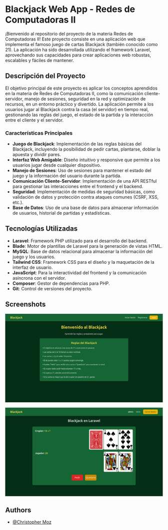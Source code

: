 
# Blackjack Web App - Redes de Computadoras II
¡Bienvenido al repositorio del proyecto de la materia Redes de Computadoras II! Este proyecto consiste en una aplicación web que implementa el famoso juego de cartas Blackjack (también conocido como 21). La aplicación ha sido desarrollada utilizando el framework Laravel, aprovechando sus capacidades para crear aplicaciones web robustas, escalables y fáciles de mantener.

## Descripción del Proyecto
El objetivo principal de este proyecto es aplicar los conceptos aprendidos en la materia de Redes de Computadoras II, como la comunicación cliente-servidor, manejo de sesiones, seguridad en la red y optimización de recursos, en un entorno práctico y divertido. La aplicación permite a los usuarios jugar al Blackjack contra la casa (el servidor) en tiempo real, gestionando las reglas del juego, el estado de la partida y la interacción entre el cliente y el servidor.

### Características Principales

- **Juego de Blackjack**: Implementación de las reglas básicas del Blackjack, incluyendo la posibilidad de pedir cartas, plantarse, doblar la apuesta y dividir pares.
- **Interfaz Web Amigable**: Diseño intuitivo y responsive que permite a los usuarios jugar desde cualquier dispositivo.
- **Manejo de Sesiones**: Uso de sesiones para mantener el estado del juego y la información del usuario durante la partida.
- **Comunicación Cliente-Servidor**: Implementación de una API RESTful para gestionar las interacciones entre el frontend y el backend.
- **Seguridad**: Implementación de medidas de seguridad básicas, como validación de datos y protección contra ataques comunes (CSRF, XSS, etc.).
- **Base de Datos**: Uso de una base de datos para almacenar información de usuarios, historial de partidas y estadísticas.

## Tecnologías Utilizadas

- **Laravel**: Framework PHP utilizado para el desarrollo del backend.
- **Blade**: Motor de plantillas de Laravel para la generación de vistas HTML.
- **MySQL**: Base de datos relacional para almacenar la información del juego y los usuarios.
- **Tailwind CSS**: Framework CSS para el diseño y la maquetación de la interfaz de usuario.
- **JavaScript**: Para la interactividad del frontend y la comunicación asíncrona con el servidor.
- **Composer**: Gestor de dependencias para PHP.
- **Git**: Control de versiones del proyecto.


## Screenshots

![App Screenshot](https://github.com/Fort503/ProyectoRedesDeComputadorasII/blob/main/images/welcome.png?raw=true)


![App Screenshot](https://github.com/Fort503/ProyectoRedesDeComputadorasII/blob/main/images/game.png?raw=true)


## Authors

- [@Christopher Moz](https://github.com/Fort503)

